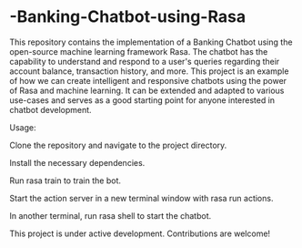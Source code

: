 # -Banking-Chatbot-using-Rasa
This repository contains the implementation of a Banking Chatbot using the open-source machine learning framework Rasa. The chatbot has the capability to understand and respond to a user's queries regarding their account balance, transaction history, and more.
This project is an example of how we can create intelligent and responsive chatbots using the power of Rasa and machine learning. It can be extended and adapted to various use-cases and serves as a good starting point for anyone interested in chatbot development.

Usage:

Clone the repository and navigate to the project directory.

Install the necessary dependencies.

Run rasa train to train the bot.

Start the action server in a new terminal window with rasa run actions.

In another terminal, run rasa shell to start the chatbot.

This project is under active development. Contributions are welcome!
